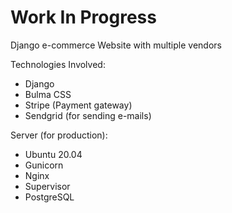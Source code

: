 # Work In Progress

Django e-commerce Website with multiple vendors

Technologies Involved:

- Django
- Bulma CSS
- Stripe (Payment gateway)
- Sendgrid (for sending e-mails)


Server (for production):

- Ubuntu 20.04
- Gunicorn
- Nginx
- Supervisor
- PostgreSQL